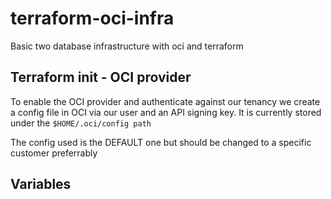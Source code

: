 # terraform-oci-infra
Basic two database infrastructure with oci and terraform

## Terraform init - OCI provider

To enable the OCI provider and authenticate against our tenancy we create a config file in OCI via our user and an API signing key. It is currently stored under the ```$HOME/.oci/config path```

The config used is the DEFAULT one but should be changed to a specific customer preferrably

## Variables
